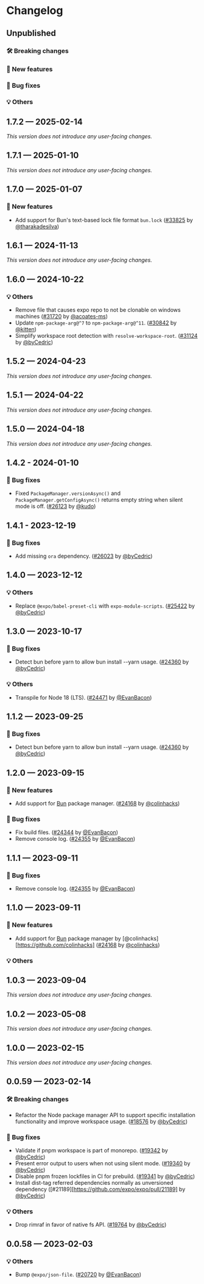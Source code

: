 # Changelog

## Unpublished

### 🛠 Breaking changes

### 🎉 New features

### 🐛 Bug fixes

### 💡 Others

## 1.7.2 — 2025-02-14

_This version does not introduce any user-facing changes._

## 1.7.1 — 2025-01-10

_This version does not introduce any user-facing changes._

## 1.7.0 — 2025-01-07

### 🎉 New features

- Add support for Bun's text-based lock file format `bun.lock` ([#33825](https://github.com/expo/expo/pull/33825) by [@tharakadesilva](https://github.com/tharakadesilva))

## 1.6.1 — 2024-11-13

_This version does not introduce any user-facing changes._

## 1.6.0 — 2024-10-22

### 💡 Others

- Remove file that causes expo repo to not be clonable on windows machines ([#31720](https://github.com/expo/expo/pull/31720) by [@acoates-ms](https://github.com/acoates-ms))
- Update `npm-package-arg@^7` to `npm-package-arg@^11`. ([#30842](https://github.com/expo/expo/pull/30842) by [@kitten](https://github.com/kitten))
- Simplify workspace root detection with `resolve-workspace-root`. ([#31124](https://github.com/expo/expo/pull/31124) by [@byCedric](https://github.com/byCedric))

## 1.5.2 — 2024-04-23

_This version does not introduce any user-facing changes._

## 1.5.1 — 2024-04-22

_This version does not introduce any user-facing changes._

## 1.5.0 — 2024-04-18

_This version does not introduce any user-facing changes._

## 1.4.2 - 2024-01-10

### 🐛 Bug fixes

- Fixed `PackageManager.versionAsync()` and `PackageManager.getConfigAsync()` returns empty string when silent mode is off. ([#26123](https://github.com/expo/expo/pull/26123) by [@kudo](https://github.com/kudo))

## 1.4.1 - 2023-12-19

### 🐛 Bug fixes

- Add missing `ora` dependency. ([#26023](https://github.com/expo/expo/pull/26023) by [@byCedric](https://github.com/byCedric))

## 1.4.0 — 2023-12-12

### 💡 Others

- Replace `@expo/babel-preset-cli` with `expo-module-scripts`. ([#25422](https://github.com/expo/expo/pull/25422) by [@byCedric](https://github.com/byCedric))

## 1.3.0 — 2023-10-17

### 🐛 Bug fixes

- Detect bun before yarn to allow bun install --yarn usage. ([#24360](https://github.com/expo/expo/pull/24360) by [@byCedric](https://github.com/byCedric))

### 💡 Others

- Transpile for Node 18 (LTS). ([#24471](https://github.com/expo/expo/pull/24471) by [@EvanBacon](https://github.com/EvanBacon))

## 1.1.2 — 2023-09-25

### 🐛 Bug fixes

- Detect bun before yarn to allow bun install --yarn usage. ([#24360](https://github.com/expo/expo/pull/24360) by [@byCedric](https://github.com/byCedric))

## 1.2.0 — 2023-09-15

### 🎉 New features

- Add support for [Bun](https://bun.sh) package manager. ([#24168](https://github.com/expo/expo/pull/24168) by [@colinhacks](https://github.com/colinhacks))

### 🐛 Bug fixes

- Fix build files. ([#24344](https://github.com/expo/expo/pull/24344) by [@EvanBacon](https://github.com/EvanBacon))
- Remove console log. ([#24355](https://github.com/expo/expo/pull/24355) by [@EvanBacon](https://github.com/EvanBacon))

## 1.1.1 — 2023-09-11

### 🐛 Bug fixes

- Remove console log. ([#24355](https://github.com/expo/expo/pull/24355) by [@EvanBacon](https://github.com/EvanBacon))

## 1.1.0 — 2023-09-11

### 🎉 New features

- Add support for [Bun](https://bun.sh) package manager by [@colinhacks][https://github.com/colinhacks] ([#24168](https://github.com/expo/expo/pull/24168) by [@colinhacks](https://github.com/colinhacks))

### 💡 Others

## 1.0.3 — 2023-09-04

_This version does not introduce any user-facing changes._

## 1.0.2 — 2023-05-08

_This version does not introduce any user-facing changes._

## 1.0.0 — 2023-02-15

_This version does not introduce any user-facing changes._

## 0.0.59 — 2023-02-14

### 🛠 Breaking changes

- Refactor the Node package manager API to support specific installation functionality and improve workspace usage. ([#18576](https://github.com/expo/expo/pull/18576) by [@byCedric](https://github.com/byCedric))

### 🐛 Bug fixes

- Validate if pnpm workspace is part of monorepo. ([#19342](https://github.com/expo/expo/pull/19342) by [@byCedric](https://github.com/byCedric))
- Present error output to users when not using silent mode. ([#19340](https://github.com/expo/expo/pull/19340) by [@byCedric](https://github.com/byCedric))
- Disable pnpm frozen lockfiles in CI for prebuild. ([#19341](https://github.com/expo/expo/pull/19341) by [@byCedric](https://github.com/byCedric))
- Install dist-tag referred dependencies normally as unversioned dependency ([#21189][https://github.com/expo/expo/pull/21189] by [@byCedric](https://github.com/byCedric))

### 💡 Others

- Drop rimraf in favor of native fs API. ([#19764](https://github.com/expo/expo/pull/19764) by [@byCedric](https://github.com/byCedric))

## 0.0.58 — 2023-02-03

### 💡 Others

- Bump `@expo/json-file`. ([#20720](https://github.com/expo/expo/pull/20720) by [@EvanBacon](https://github.com/EvanBacon))
